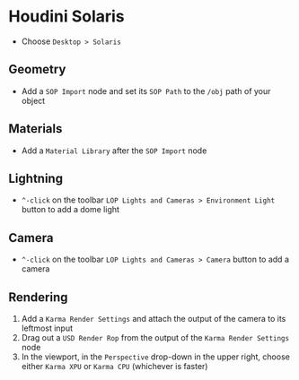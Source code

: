 # Houdini Solaris

- Choose `Desktop > Solaris`

## Geometry

- Add a `SOP Import` node and set its `SOP Path` to the `/obj` path of your object

## Materials

- Add a `Material Library` after the `SOP Import` node

## Lightning

- `^-click` on the toolbar `LOP Lights and Cameras > Environment Light`  button to add a dome light

## Camera

- `^-click` on the toolbar `LOP Lights and Cameras > Camera`  button to add a camera

## Rendering

1. Add a `Karma Render Settings` and attach the output of the camera to its leftmost input
2. Drag out a `USD Render Rop` from the output of the `Karma Render Settings` node
3. In the viewport, in the `Perspective` drop-down in the upper right, choose either `Karma XPU` or `Karma CPU` (whichever is faster)
